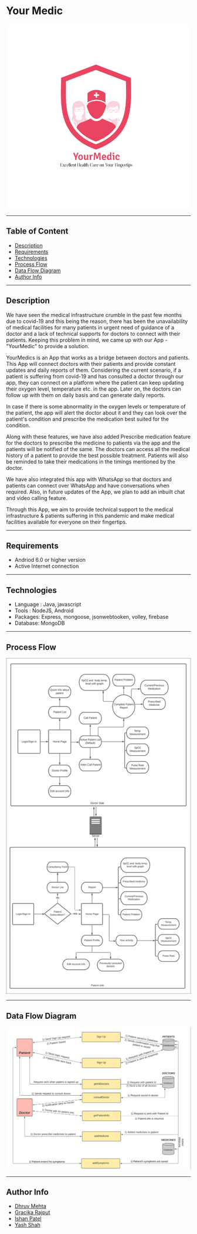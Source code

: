 # Your Medic

<img src="Images/Logo YourMedic.svg">

---
## Table of Content

* [Description](#description)
* [Requirements](#requirements)
* [Technologies](#technologies)
* [Process Flow](#process-flow)
* [Data Flow Diagram](#data-flow-diagram)
* [Author Info](#author-info)

---

## Description
We have seen the medical infrastructure crumble in the past few months due to covid-19 and this being the reason, there has been the unavailability of medical facilities for many patients in urgent need of guidance of a doctor and a lack of technical supports for doctors to connect with their patients. Keeping this problem in mind, we came up with our App - "YourMedic" to provide a solution.

YourMedics is an App that works as a bridge between doctors and patients. This App will connect doctors with their patients and provide constant updates and daily reports of them. Considering the current scenario, if a patient is suffering from covid-19 and has consulted a doctor through our app, they can connect on a platform where the patient can keep updating their oxygen level, temperature etc. in the app. Later on, the doctors can follow up with them on daily basis and can generate daily reports.

In case if there is some abnormality in the oxygen levels or temperature of the patient, the app will alert the doctor about it and they can look over the patient's condition and prescribe the medication best suited for the condition. 

Along with these features, we have also added Prescribe medication feature for the doctors to prescribe the medicine to patients via the app and the patients will be notified of the same. The doctors can access all the medical history of a patient to provide the best possible treatment. Patients will also be reminded to take their medications in the timings mentioned by the doctor. 

We have also integrated this app with WhatsApp so that doctors and patients can connect over WhatsApp and have conversations when required. Also, in future updates of the App, we plan to add an inbuilt chat and video calling feature.

Through this App, we aim to provide technical support to the medical infrastructure & patients suffering in this pandemic and make medical facilities available for everyone on their fingertips.

---
## Requirements

* Andriod 6.0 or higher version
* Active Internet connection

---

## Technologies

* Language : Java, javascript
* Tools : NodeJS, Android
* Packages: Express, mongoose, jsonwebtooken, volley, firebase
* Database: MongoDB

---

## Process Flow

<img src="Images/Flow Diagram.svg">

---

## Data Flow Diagram

<img src="Images/Data Flow Diagram.svg">

---

## Author Info

* [Dhruv Mehta](https://github.com/dhruv-mehta99)
* [Gracika Rajput](https://github.com/gracika)
* [Ishan Patel](https://github.com/ishan1410)
* [Yash Shah](https://github.com/yash156)
